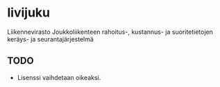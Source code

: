 livijuku
========

Liikennevirasto Joukkoliikenteen rahoitus-, kustannus- ja suoritetietojen keräys- ja seurantajärjestelmä

## TODO
- Lisenssi vaihdetaan oikeaksi.
